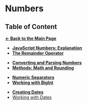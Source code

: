 # Numbers

## Table of Content

[**&larr; Back to the Main Page**](./../README.md)

- [**JavaScript Numbers: Explanation**](./about-numbers.md)
- [**The Remainder Operator**](./remainder-operator.md)

<div></div>

- [**Converting and Parsing Numbers**](./parsing-numbers.md)
- [**Methods: Math and Rounding**](./math-rounding.md)

<div></div>

- [**Numeric Separators**](./numeric-separators.md)
- [**Working with BigInt**](./bigint.md)

<div></div>

- [**Creating Dates**](./creating-dates.md)
- [Working with Dates](./working-with-dates.md)

<div></div>

<!-- - [Internationalizing Dates](./intl.md) -->

<div></div>

<br>

